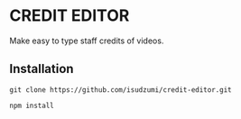 # CREDIT EDITOR

Make easy to type staff credits of videos.

## Installation

`git clone https://github.com/isudzumi/credit-editor.git`

`npm install`

